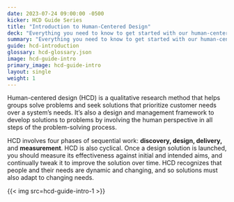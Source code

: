 ```yaml
---
date: 2023-07-24 09:00:00 -0500
kicker: HCD Guide Series
title: "Introduction to Human-Centered Design"
deck: "Everything you need to know to get started with our human-centered design series"
summary: "Everything you need to know to get started with our human-centered design series"
guide: hcd-introduction
glossary: hcd-glossary.json
image: hcd-guide-intro
primary_image: hcd-guide-intro
layout: single
weight: 1
---
```


Human-centered design (HCD) is a qualitative research method that helps groups solve problems and seek solutions that prioritize customer needs over a system’s needs. It’s also a design and management framework to develop solutions to problems by involving the human perspective in all steps of the problem-solving process.

HCD involves four phases of sequential work: **discovery, design, delivery,** and **measurement**. HCD is also cyclical. Once a design solution is launched, you should measure its effectiveness against initial and intended aims, and continually tweak it to improve the solution over time. HCD recognizes that people and their needs are dynamic and changing, and so solutions must also adapt to changing needs.

{{< img src=hcd-guide-intro-1 >}}
